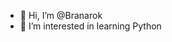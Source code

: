 - 👋 Hi, I’m @Branarok
- 👀 I’m interested in learning Python
<!---
Branarok/Branarok is a ✨ special ✨ repository because its `README.md` (this file) appears on your GitHub profile.
You can click the Preview link to take a look at your changes.
--->
